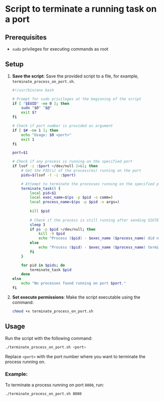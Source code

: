 # Script to terminate a running task on a port
## Prerequisites
- `sudo` privileges for executing commands as root

## Setup
1. **Save the script**: Save the provided script to a file, for example, `terminate_process_on_port.sh`.

    ```bash
    #!/usr/bin/env bash

    # Prompt for sudo privileges at the beginning of the script
    if [ "$EUID" -ne 0 ]; then
        sudo "$0" "$@"
        exit $?
    fi

    # Check if port number is provided as argument
    if [ $# -ne 1 ]; then
        echo "Usage: $0 <port>"
        exit 1
    fi

    port=$1

    # Check if any process is running on the specified port
    if lsof -i :$port >/dev/null 2>&1; then
        # Get the PID(s) of the process(es) running on the port
        pids=$(lsof -t -i :$port)

        # Attempt to terminate the processes running on the specified port
        terminate_task() {
            local pid=$1
            local exec_name=$(ps -p $pid -o comm=)
            local process_name=$(ps -p $pid -o args=)
            
            kill $pid
            
            # Check if the process is still running after sending SIGTERM
            sleep 3
            if ps -p $pid >/dev/null; then
                kill -9 $pid
                echo "Process ($pid) - $exec_name ($process_name) did not terminate after SIGTERM and was forcefully killed with SIGKILL."
            else
                echo "Process ($pid) - $exec_name ($process_name) terminated successfully."
            fi
        }

        for pid in $pids; do
            terminate_task $pid
        done
    else
        echo "No processes found running on port $port."
    fi
    ```

2. **Set execute permissions**: Make the script executable using the command:
    ```bash
    chmod +x terminate_process_on_port.sh
    ```

## Usage
Run the script with the following command:
```bash
./terminate_process_on_port.sh <port>
```
Replace `<port>` with the port number where you want to terminate the process running on.

### Example:
To terminate a process running on port `8080`, run:
```bash
./terminate_process_on_port.sh 8080
```